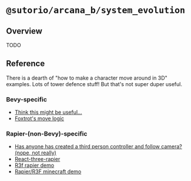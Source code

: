 # `@sutorio/arcana_b/system_evolution`

## Overview

TODO

## Reference

There is a dearth of "how to make a character move around in 3D" examples. Lots of tower defence stuff! But that's not super duper useful.

### Bevy-specific

- [Think this might be useful...](https://github.com/Orbsa/ROTS/blob/master/client/src/player.rs)
- [Foxtrot's move logic](https://github.com/janhohenheim/foxtrot/blob/main/src/movement/general_movement.rs)

### Rapier-(non-Bevy)-specific

- [Has anyone has created a third person controller and follow camera? (nope, not really)](https://discourse.threejs.org/t/r3f-rapier-third-person-controller-and-follow-camera/48832)
- [React-three-rapier](https://github.com/pmndrs/react-three-rapier)
- [R3f rapier demo](https://react-three-rapier.pmnd.rs/)
- [Rapier/R3F minecraft demo](https://codesandbox.io/s/minecraft-vkgi6)